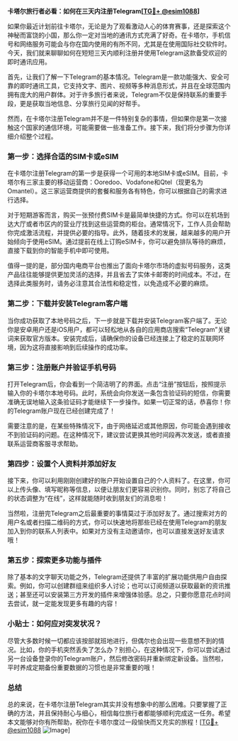 **卡塔尔旅行者必看：如何在三天内注册Telegram[[TG💪+ @esim1088](https://t.me/s/esim1088)]**

如果你最近计划前往卡塔尔，无论是为了观看激动人心的体育赛事，还是探索这个神秘而富饶的小国，那么你一定对当地的通讯方式充满了好奇。在卡塔尔，手机信号和网络服务可能会与你在国内使用的有所不同，尤其是在使用国际社交软件时。今天，我们就来聊聊如何在短短三天内顺利注册并使用Telegram这款备受欢迎的即时通讯应用。

首先，让我们了解一下Telegram的基本情况。Telegram是一款功能强大、安全可靠的即时通讯工具，它支持文字、图片、视频等多种消息形式，并且在全球范围内拥有庞大的用户群体。对于许多旅行者来说，Telegram不仅是保持联系的重要手段，更是获取当地信息、分享旅行见闻的好帮手。

然而，在卡塔尔注册Telegram并不是一件特别复杂的事情，但如果你是第一次接触这个国家的通信环境，可能需要做一些准备工作。接下来，我们将分步骤为你详细介绍整个过程。

### 第一步：选择合适的SIM卡或eSIM

在卡塔尔注册Telegram的第一步是获得一个可用的本地SIM卡或eSIM。目前，卡塔尔有三家主要的移动运营商：Ooredoo、Vodafone和Qtel（现更名为Omantel）。这三家运营商提供的套餐和服务各有特色，你可以根据自己的需求进行选择。

对于短期游客而言，购买一张预付费SIM卡是最简单快捷的方式。你可以在机场到达大厅或者市区内的营业厅找到这些运营商的柜台。通常情况下，工作人员会帮助你完成激活流程，并提供必要的指导。此外，随着技术的发展，越来越多的用户开始倾向于使用eSIM。通过提前在线上订购eSIM卡，你可以避免排队等待的麻烦，直接下载到你的智能手机中即可使用。

值得一提的是，部分国内电商平台也推出了面向卡塔尔市场的虚拟号码服务，这类产品往往能够提供更加灵活的选择，并且省去了实体卡邮寄的时间成本。不过，在选择此类服务时，请务必注意其合法性和稳定性，以免造成不必要的麻烦。

### 第二步：下载并安装Telegram客户端

当你成功获取了本地号码之后，下一步就是下载并安装Telegram客户端了。无论你是安卓用户还是iOS用户，都可以轻松地从各自的应用商店搜索“Telegram”关键词来获取官方版本。安装完成后，请确保你的设备已经连接上了稳定的互联网环境，因为这将直接影响到后续操作的成功率。

### 第三步：注册账户并验证手机号码

打开Telegram后，你会看到一个简洁明了的界面。点击“注册”按钮后，按照提示输入你的卡塔尔本地号码。此时，系统会向你发送一条包含验证码的短信，你需要准确无误地输入这条验证码才能继续下一步操作。如果一切正常的话，恭喜你！你的Telegram账户现在已经创建完成了！

需要注意的是，在某些特殊情况下，由于网络延迟或其他原因，你可能会遇到接收不到验证码的问题。在这种情况下，建议尝试更换其他时间段再次发送，或者直接联系运营商客服寻求帮助。

### 第四步：设置个人资料并添加好友

接下来，你可以利用刚刚创建好的账户开始设置自己的个人资料了。在这里，你可以上传头像、填写昵称等信息，以便让朋友们更容易识别你。同时，别忘了将自己的状态调整为“在线”，这样就能随时收到朋友们的消息啦！

当然啦，注册完Telegram之后最重要的事情莫过于添加好友了。通过搜索对方的用户名或者扫描二维码的方式，你可以快速地将那些已经在使用Telegram的朋友加入到你的联系人列表中。如果对方没有主动邀请你，也可以直接发送好友请求哦！

### 第五步：探索更多功能与插件

除了基本的文字聊天功能之外，Telegram还提供了丰富的扩展功能供用户自由探索。例如，你可以创建群组来组织多人讨论；也可以订阅频道以获取最新的资讯推送；甚至还可以安装第三方开发的插件来增强体验感。总之，只要你愿意花点时间去尝试，就一定能发现更多有趣的内容！

### 小贴士：如何应对突发状况？

尽管大多数时候一切都应该按部就班地进行，但偶尔也会出现一些意想不到的情况。比如，你的手机突然丢失了怎么办？别担心，在这种情况下，你可以尝试通过另一台设备登录你的Telegram账户，然后修改密码并重新绑定新设备。当然啦，平时养成定期备份重要数据的习惯也是非常重要的哦！

### 总结

总的来说，在卡塔尔注册Telegram其实并没有想象中的那么困难。只要掌握了正确的方法，并且保持耐心与细心，相信每位旅行者都能够顺利完成这一任务。希望本文能够对你有所帮助，祝你在卡塔尔度过一段愉快而又充实的旅程！[[TG💪+ @esim1088](https://t.me/s/esim1088) ![Image](https://i.postimg.cc/4NQfJmqS/Snipaste-2025-05-13-00-14-12.png)]